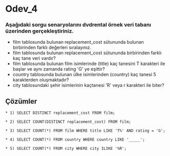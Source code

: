 # Odev_4



### Aşağıdaki sorgu senaryolarını dvdrental örnek veri tabanı üzerinden gerçekleştiriniz.


- film tablosunda bulunan replacement_cost sütununda bulunan birbirinden farklı değerleri sıralayınız.
- film tablosunda bulunan replacement_cost sütununda birbirinden farklı kaç tane veri vardır?
- film tablosunda bulunan film isimlerinde (title) kaç tanesini T karakteri ile başlar ve aynı zamanda rating 'G' ye eşittir?
- country tablosunda bulunan ülke isimlerinden (country) kaç tanesi 5 karakterden oluşmaktadır?
- city tablosundaki şehir isimlerinin kaçtanesi 'R' veya r karakteri ile biter?


## Çözümler

```PostgreSQL
* 1) SELECT DISTINCT replacement_cost FROM film;
```
```PostgreSQL
* 2) SELECT COUNT(DISTINCT replacement_cost) FROM film;
```
```PostgreSQL
* 3) SELECT COUNT(*) FROM film WHERE title LIKE 'T%' AND rating = 'G';
```
```PostgreSQL
* 4) SELECT COUNT(*) FROM country WHERE country LIKE '_____';
```
```PostgreSQL
* 5) SELECT COUNT(*) FROM city WHERE city ILIKE '%R';
```
